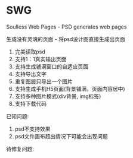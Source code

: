 # SWG

Soulless Web Pages - PSD generates web pages

生成没有灵魂的页面   -  将psd设计图直接生成出页面


1. 完美读取psd
2. 支持1：1真实输出页面
3. 支持生成铺满窗口的自适应页面
4. 支持导出文字
5. 重复图层只导出一个图片
6. 支持生成手机H5页面(背景铺满，页面内容居中)
7. 支持多种图片模式(div背景, img标签)
8. 支持下载代码


已知问题:
1. psd不支持效果
2. psd文件画布超出情况下可能会出现问题

待修复问题:
